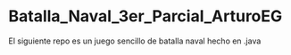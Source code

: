 # Batalla_Naval_3er_Parcial_ArturoEG
El siguiente repo es un juego sencillo de batalla naval hecho en .java
